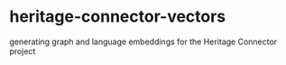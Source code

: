# heritage-connector-vectors
generating graph and language embeddings for the Heritage Connector project
